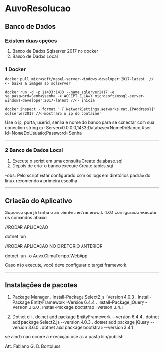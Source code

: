 # AuvoResolucao

## Banco de Dados
### Existem duas opções
1. Banco de Dados Sqlserver 2017 no docker
2. Banco de Dados Local

### 1 Docker
```
docker pull microsoft/mssql-server-windows-developer:2017-latest  // <- baixa a imagem so sqlserver

docker run -d -p 11433:1433 --name sqlerver2017 -e sa_password=Senha$senha -e ACCEPT_EULA=Y microsoft/mssql-server-windows-developer:2017-latest //<- inicia

docker inspect --format '{{.NetworkSettings.Networks.nat.IPAddress}}' sqlserver2017 //<-mostrara o ip do container
```

 Use o ip, porta, userid, senha e nome do banco para se conectar com sua conection string ex:
      Server=0.0.0.0,1433;Database=NomeDoBanco;User Id=NomeDoUsuario;Password=Senha;
 
___

### 2 Banco de Dados Local
1. Execute o script em uma consulta Create database.sql
2. Depois de criar o banco execute Create tables.sql

-obs: Pelo script estar configurado com os logs em diretórios padrão do linux recomendo a primeira escolha

___

## Criação do Aplicativo
Supondo que já tenha o ambiente .netframework 4.6.1 configurado execute os comandos abaixo

//RODAR APLICACAO

dotnet run

//RODAR APLICACAO NO DIRETORIO ANTERIOR

dotnet run -o Auvo.ClimaTempo.WebApp

Caso não execute, você deve configurar o target framework.
___
## Instalações de pacotes
1.	Package Manager
. Install-Package Select2.js -Version 4.0.3
. Install-Package EntityFramework -Version 6.4.4
. Install-Package jQuery -Version 3.6.0
. Install-Package bootstrap -Version 3.4.1

2.	Dotnet cli
. dotnet add package EntityFramework --version 6.4.4
. dotnet add package Select2.js --version 4.0.3
. dotnet add package jQuery --version 3.6.0
. dotnet add package bootstrap --version 3.4.1

se ainda nao ocorre a execuçao use as a pasta bin/publish



Att. Fabiano G. D. Bortolussi
